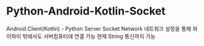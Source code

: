 # Python-Android-Kotlin-Socket
Android Client(Kotlin) - Python Server Socket Network
네트워크 설정을 통해 와이파이 밖에서도 서버컴퓨터에 연결 가능
현재 String 통신까지 가능

